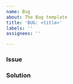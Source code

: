 ```yaml
---
name: Bug
about: The Bug template
title: 'BUG: <title>'
labels: ''
assignees: ''

---
```


### Issue


### Solution

